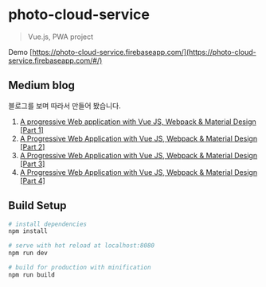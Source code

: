 # photo-cloud-service

> Vue.js, PWA project

Demo [https://photo-cloud-service.firebaseapp.com/](https://photo-cloud-service.firebaseapp.com/#/)

## Medium blog
블로그를 보며 따라서 만들어 봤습니다.

1. [A progressive Web application with Vue JS, Webpack & Material Design [Part 1]](https://blog.sicara.com/a-progressive-web-application-with-vue-js-webpack-material-design-part-1-c243e2e6e402)
2. [A Progressive Web Application with Vue JS, Webpack & Material Design [Part 2]](https://medium.com/bam-tech/a-progressive-web-application-with-vue-js-webpack-material-design-part-2-a5f19e70e08b)
3. [A Progressive Web Application with Vue JS, Webpack & Material Design [Part 3]](https://blog.sicara.com/a-progressive-web-application-with-vue-js-webpack-material-design-part-3-service-workers-offline-ed3184264fd1)
4. [A Progressive Web Application with Vue JS, Webpack & Material Design [Part 4]](https://medium.com/theodo/a-progressive-web-application-with-vue-js-webpack-material-design-part-4-96c8c216810b)


## Build Setup

``` bash
# install dependencies
npm install

# serve with hot reload at localhost:8080
npm run dev

# build for production with minification
npm run build
```


